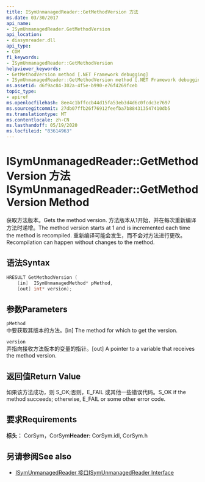 ```yaml
---
title: ISymUnmanagedReader::GetMethodVersion 方法
ms.date: 03/30/2017
api_name:
- ISymUnmanagedReader.GetMethodVersion
api_location:
- diasymreader.dll
api_type:
- COM
f1_keywords:
- ISymUnmanagedReader::GetMethodVersion
helpviewer_keywords:
- GetMethodVersion method [.NET Framework debugging]
- ISymUnmanagedReader::GetMethodVersion method [.NET Framework debugging]
ms.assetid: d6f9ac84-302a-4f5e-b990-e76f4269fceb
topic_type:
- apiref
ms.openlocfilehash: 8ee4c1bffccb44d15fa53eb3d4d6c0fcdc3e7697
ms.sourcegitcommit: 27db07ffb26f76912feefba7b884313547410db5
ms.translationtype: MT
ms.contentlocale: zh-CN
ms.lasthandoff: 05/19/2020
ms.locfileid: "83614963"
---
```

# <a name="isymunmanagedreadergetmethodversion-method"></a><span data-ttu-id="ea14f-102">ISymUnmanagedReader::GetMethodVersion 方法</span><span class="sxs-lookup"><span data-stu-id="ea14f-102">ISymUnmanagedReader::GetMethodVersion Method</span></span>
<span data-ttu-id="ea14f-103">获取方法版本。</span><span class="sxs-lookup"><span data-stu-id="ea14f-103">Gets the method version.</span></span> <span data-ttu-id="ea14f-104">方法版本从1开始，并在每次重新编译方法时递增。</span><span class="sxs-lookup"><span data-stu-id="ea14f-104">The method version starts at 1 and is incremented each time the method is recompiled.</span></span> <span data-ttu-id="ea14f-105">重新编译可能会发生，而不会对方法进行更改。</span><span class="sxs-lookup"><span data-stu-id="ea14f-105">Recompilation can happen without changes to the method.</span></span>  
  
## <a name="syntax"></a><span data-ttu-id="ea14f-106">语法</span><span class="sxs-lookup"><span data-stu-id="ea14f-106">Syntax</span></span>  
  
```cpp  
HRESULT GetMethodVersion (  
    [in]  ISymUnmanagedMethod* pMethod,  
    [out] int* version);  
```  
  
## <a name="parameters"></a><span data-ttu-id="ea14f-107">参数</span><span class="sxs-lookup"><span data-stu-id="ea14f-107">Parameters</span></span>  
 `pMethod`  
 <span data-ttu-id="ea14f-108">中要获取其版本的方法。</span><span class="sxs-lookup"><span data-stu-id="ea14f-108">[in] The method for which to get the version.</span></span>  
  
 `version`  
 <span data-ttu-id="ea14f-109">弄指向接收方法版本的变量的指针。</span><span class="sxs-lookup"><span data-stu-id="ea14f-109">[out] A pointer to a variable that receives the method version.</span></span>  
  
## <a name="return-value"></a><span data-ttu-id="ea14f-110">返回值</span><span class="sxs-lookup"><span data-stu-id="ea14f-110">Return Value</span></span>  
 <span data-ttu-id="ea14f-111">如果该方法成功，则 S_OK;否则，E_FAIL 或其他一些错误代码。</span><span class="sxs-lookup"><span data-stu-id="ea14f-111">S_OK if the method succeeds; otherwise, E_FAIL or some other error code.</span></span>  
  
## <a name="requirements"></a><span data-ttu-id="ea14f-112">要求</span><span class="sxs-lookup"><span data-stu-id="ea14f-112">Requirements</span></span>  
 <span data-ttu-id="ea14f-113">**标头：** CorSym，CorSym</span><span class="sxs-lookup"><span data-stu-id="ea14f-113">**Header:** CorSym.idl, CorSym.h</span></span>  
  
## <a name="see-also"></a><span data-ttu-id="ea14f-114">另请参阅</span><span class="sxs-lookup"><span data-stu-id="ea14f-114">See also</span></span>

- [<span data-ttu-id="ea14f-115">ISymUnmanagedReader 接口</span><span class="sxs-lookup"><span data-stu-id="ea14f-115">ISymUnmanagedReader Interface</span></span>](isymunmanagedreader-interface.md)

